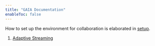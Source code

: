 ```yaml
---
title: "GAIA Documentation"
enableToc: false
---
```


How to set up the environment for collaboration is elaborated in [setup](notes/setup.md).

1. [Adaptive Streaming](content/streaming/Adaptive%20Streaming/Adaptive%20Streaming.md)

